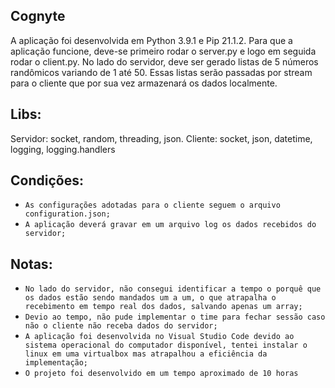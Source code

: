 ## Cognyte

A aplicação foi desenvolvida em Python 3.9.1 e Pip 21.1.2.
Para que a aplicação funcione, deve-se primeiro rodar o server.py e logo em seguida rodar o client.py. 
No lado do servidor, deve ser gerado listas de 5 números randômicos variando de 1 até 50. Essas listas serão passadas por stream para o cliente que por sua vez armazenará os dados localmente.

## Libs:

Servidor: socket, random, threading, json.
Cliente: socket, json, datetime, logging, logging.handlers

## Condições: 

- `As configurações adotadas para o cliente seguem o arquivo configuration.json;`
- `A aplicação deverá gravar em um arquivo log os dados recebidos do servidor;`

## Notas:

- `No lado do servidor, não consegui identificar a tempo o porquê que os dados estão sendo mandados um a um, o que atrapalha o recebimento em tempo real dos dados, salvando apenas um array;`
- `Devio ao tempo, não pude implementar o time para fechar sessão caso não o cliente não receba dados do servidor;`
- `A aplicação foi desenvolvida no Visual Studio Code devido ao sistema operacional do computador disponível, tentei instalar o linux em uma virtualbox mas atrapalhou a eficiência da implementação;`
- `O projeto foi desenvolvido em um tempo aproximado de 10 horas`
